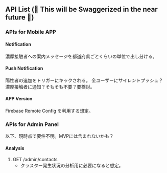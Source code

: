 ## API List (🚧 This will be Swaggerized in the near future 🚧)

### APIs for Mobile APP

#### Notification

濃厚接触者への案内メッセージを都道府県ごとくらいの単位で出し分ける。

#### Push Notification

陽性者の追加をトリガーにキックされる。
全ユーザーにサイレントプッシュ？濃厚接触者に通知？そもそも不要？要検討。

#### APP Version

Firebase Remote Config を利用する想定。

### APIs for Admin Panel

以下、現時点で要件不明。MVPには含まれないかも？

#### Analysis

1. GET /admin/contacts
    - クラスター発生状況の分析用に必要になると想定。
